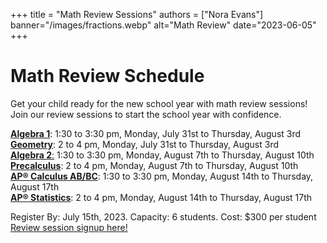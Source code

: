 +++
title = "Math Review Sessions"
authors = ["Nora Evans"]
banner="/images/fractions.webp"
alt="Math Review"
date="2023-06-05"
+++

# Math Review Schedule

Get your child ready for the new school year with math review sessions!
Join our review sessions to start the school year with confidence. 

<a href="/tutor/math/algebra1"><b>Algebra 1</b></a>: 1:30 to 3:30 pm, Monday, July 31st to Thursday, August 3rd <br>
<a href="/tutor/math/geometry"><b>Geometry</b></a>: 2 to 4 pm, Monday, July 31st to Thursday, August 3rd <br>
<a href="/tutor/math/algebra2"><b>Algebra 2</b>:</a> 1:30 to 3:30 pm, Monday, August 7th to Thursday, August 10th <br>
<a href="/tutor/math/precalculus"><b>Precalculus</b></a>: 2 to 4 pm, Monday, August 7th to Thursday, August 10th <br> 
<a href="/tutor/math/ap-calculus"><b>AP&reg; Calculus AB/BC</b></a>: 1:30 to 3:30 pm, Monday, August 14th to Thursday, August 17th <br>
<a href="/tutor/math/ap-statistics"><b>AP&reg; Statistics</b></a>: 2 to 4 pm, Monday, August 14th to Thursday, August 17th

<p></p>
Register By: July 15th, 2023. Capacity: 6 students. Cost: $300 per student <br>
<a href="https://get-ready-for-the-next-school-year-with-math-reviews.cheddarup.com
" class="btn btn-small btn-template-main">Review session signup here!</a> 
